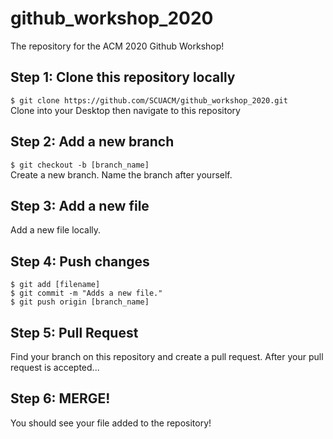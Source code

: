 # github_workshop_2020
The repository for the ACM 2020 Github Workshop!

## Step 1: Clone this repository locally 
`$ git clone https://github.com/SCUACM/github_workshop_2020.git`  
Clone into your Desktop then navigate to this repository

## Step 2: Add a new branch
`$ git checkout -b [branch_name]`  
Create a new branch. Name the branch after yourself.

## Step 3: Add a new file
Add a new file locally. 

## Step 4: Push changes
`$ git add [filename]`  
`$ git commit -m "Adds a new file."`  
`$ git push origin [branch_name]`  

## Step 5: Pull Request
Find your branch on this repository and create a pull request. After your pull request is accepted...

## Step 6: MERGE!
You should see your file added to the repository!
